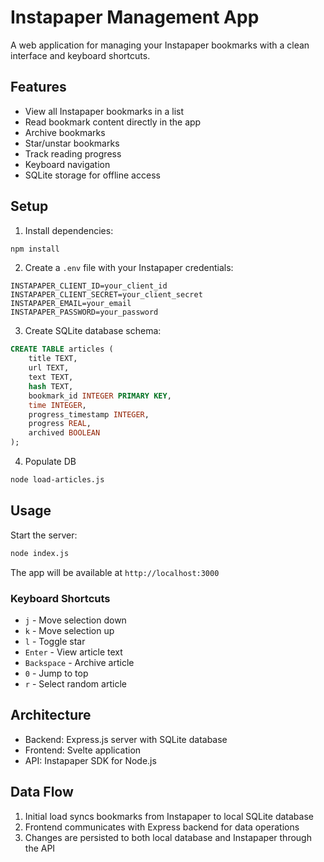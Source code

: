 # Instapaper Management App

A web application for managing your Instapaper bookmarks with a clean interface and keyboard shortcuts.

## Features

- View all Instapaper bookmarks in a list
- Read bookmark content directly in the app
- Archive bookmarks
- Star/unstar bookmarks
- Track reading progress
- Keyboard navigation
- SQLite storage for offline access

## Setup

1. Install dependencies:
```bash
npm install
```

2. Create a `.env` file with your Instapaper credentials:
```
INSTAPAPER_CLIENT_ID=your_client_id
INSTAPAPER_CLIENT_SECRET=your_client_secret
INSTAPAPER_EMAIL=your_email
INSTAPAPER_PASSWORD=your_password
```

3. Create SQLite database schema:
```sql
CREATE TABLE articles (
    title TEXT,
    url TEXT,
    text TEXT,
    hash TEXT,
    bookmark_id INTEGER PRIMARY KEY,
    time INTEGER,
    progress_timestamp INTEGER,
    progress REAL,
    archived BOOLEAN
);
```

4. Populate DB

```bash
node load-articles.js
```

## Usage

Start the server:
```bash
node index.js
```

The app will be available at `http://localhost:3000`

### Keyboard Shortcuts

- `j` - Move selection down
- `k` - Move selection up
- `l` - Toggle star
- `Enter` - View article text
- `Backspace` - Archive article
- `0` - Jump to top
- `r` - Select random article

## Architecture

- Backend: Express.js server with SQLite database
- Frontend: Svelte application
- API: Instapaper SDK for Node.js

## Data Flow

1. Initial load syncs bookmarks from Instapaper to local SQLite database
2. Frontend communicates with Express backend for data operations
3. Changes are persisted to both local database and Instapaper through the API
